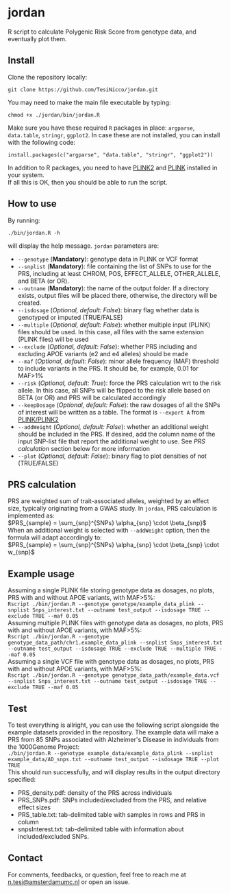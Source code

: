 # jordan
R script to calculate Polygenic Risk Score from genotype data, and eventually plot them.

## Install
Clone the repository locally:
```console
git clone https://github.com/TesiNicco/jordan.git
```

You may need to make the main file executable by typing:
```console
chmod +x ./jordan/bin/jordan.R
```

Make sure you have these required `R` packages in place: `argparse`, `data.table`, `stringr`, `ggplot2`.
In case these are not installed, you can install with the following code:
```console
install.packages(c("argparse", "data.table", "stringr", "ggplot2"))
```
In addition to R packages, you need to have [PLINK2](https://www.cog-genomics.org/plink/2.0/) and [PLINK](https://www.cog-genomics.org/plink/1.9/) installed in your system.  
If all this is OK, then you should be able to run the script.  

## How to use
By running:  
```console
./bin/jordan.R -h
```
will display the help message. `jordan` parameters are:  
- `--genotype` (**Mandatory**): genotype data in PLINK or VCF format  
- `--snplist` (**Mandatory**): file containing the list of SNPs to use for the PRS, including at least CHROM, POS, EFFECT_ALLELE, OTHER_ALLELE, and BETA (or OR).  
- `--outname` (**Mandatory**): the name of the output folder. If a directory exists, output files will be placed there, otherwise, the directory will be created.  
- `--isdosage` (*Optional, default: False*): binary flag whether data is genotyped or imputed (TRUE/FALSE)  
- `--multiple` (*Optional, default: False*): whether multiple input (PLINK) files should be used. In this case, all files with the same extension (PLINK files) will be used    
- `--exclude` (*Optional, default: False*): whether PRS including and excluding APOE variants (e2 and e4 alleles) should be made  
- `--maf` (*Optional, default: False*): minor allele frequency (MAF) threshold to include variants in the PRS. It should be, for example, 0.01 for MAF>1%  
- `--risk` (*Optional, default: True*): force the PRS calculation wrt to the risk allele. In this case, all SNPs will be flipped to the risk allele based on BETA (or OR) and PRS will be calculated accordingly  
- `--keepDosage` (*Optional, default: False*): the raw dosages of all the SNPs of interest will be written as a table. The format is `--export A` from [PLINK/PLINK2](https://www.cog-genomics.org/plink/2.0/data#export)  
- `--addWeight` (*Optional, default: False*): whether an additional weight should be included in the PRS. If desired, add the column name of the input SNP-list file that report the additional weight to use. See *PRS calculation* section below for more information  
- `--plot` (*Optional, default: False*): binary flag to plot densities of not (TRUE/FALSE)  

## PRS calculation
PRS are weighted sum of trait-associated alleles, weighted by an effect size, typically originating from a GWAS study. In `jordan`, PRS calculation is implemented as:  
$PRS_{sample} = \sum_{snp}^{SNPs} \alpha_{snp} \cdot \beta_{snp}$  
When an additional weight is selected with `--addWeight` option, then the formula will adapt accordingly to:  
$PRS_{sample} = \sum_{snp}^{SNPs} \alpha_{snp} \cdot \beta_{snp} \cdot w_{snp}$  

## Example usage
Assuming a single PLINK file storing genotype data as dosages, no plots, PRS with and without APOE variants, with MAF>5%:  
`Rscript ./bin/jordan.R --genotype genotype/example_data_plink --snplist Snps_interest.txt --outname test_output --isdosage TRUE --exclude TRUE --maf 0.05`  
Assuming multiple PLINK files with genotype data as dosages, no plots, PRS with and without APOE variants, with MAF>5%:  
`Rscript ./bin/jordan.R --genotype genotype_data_path/chr1.example_data_plink --snplist Snps_interest.txt --outname test_output --isdosage TRUE --exclude TRUE --multiple TRUE --maf 0.05`  
Assuming a single VCF file with genotype data as dosages, no plots, PRS with and without APOE variants, with MAF>5%:  
`Rscript ./bin/jordan.R --genotype genotype_data_path/example_data.vcf --snplist Snps_interest.txt --outname test_output --isdosage TRUE --exclude TRUE --maf 0.05`  

## Test
To test everything is allright, you can use the following script alongside the example datasets provided in the repository. The example data will make a PRS from 85 SNPs associated with Alzheimer's Disease in individuals from the 1000Genome Project:  
`./bin/jordan.R --genotype example_data/example_data_plink --snplist example_data/AD_snps.txt --outname test_output --isdosage TRUE --plot TRUE`  
This should run successfully, and will display results in the output directory specified:  
- PRS_density.pdf: density of the PRS across individuals  
- PRS_SNPs.pdf: SNPs included/excluded from the PRS, and relative effect sizes  
- PRS_table.txt: tab-delimited table with samples in rows and PRS in column  
- snpsInterest.txt: tab-delimited table with information about included/excluded SNPs.  

## Contact
For comments, feedbacks, or question, feel free to reach me at n.tesi@amsterdamumc.nl or open an issue.



